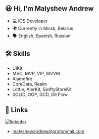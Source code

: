
## 😃 Hi, I’m Malyshew Andrew
- 💻 iOS Developer
- 🌍 Currently in Minsk, Belarus
- 🗣️ English, Spanish, Russian

## 🛠 Skills
- UIKit
- MVC, MVP, VIP, MVVM
- Alamofire
- CoreData, Realm
- Lottie, AlerKit, SwiftyStoreKit
- SOLID, OOP, GCD, Git Flow
## 🔗 Links

[![linkedin](https://img.shields.io/badge/linkedin-0A66C2?style=for-the-badge&logo=linkedin&logoColor=white)](https://www.linkedin.com/in/malyshewandrew/)
- malyshewandrew@protonmail.com
